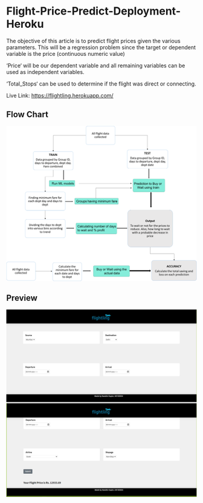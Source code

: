 


# Flight-Price-Predict-Deployment-Heroku

The objective of this article is to predict flight prices given the various parameters. This will be a regression problem since the target or dependent variable is the price (continuous numeric value)

‘Price‘ will be our dependent variable and all remaining variables can be used as independent variables.

‘Total_Stops‘ can be used to determine if the flight was direct or connecting.

Live Link: https://flightling.herokuapp.com/

## Flow Chart
![FLOW CHART](images/flowchart.png)

## Preview
![](images/SS1.png)
![](images/SS.png)
